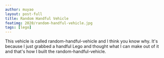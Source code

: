 ```yaml
---
author: muyao
layout: post-full
title: Random Handful Vehicle
featimg: 2020/random-handful-vehicle.jpg
tags: [lego]
---
```


This vehicle is called random-handful-vehicle and I think you know why. It's
because I just grabbed a handful Lego and thought what I can make out of it and
that's how I built the random-handful-vehicle.
